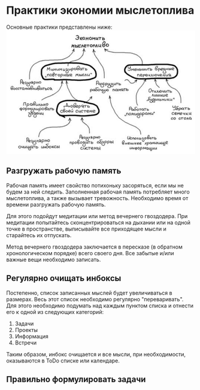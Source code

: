 # Практики экономии мыслетоплива
Основные практики представлены ниже:
![img.png](../../img/self_improvement/techniques.png)

## Разгружать рабочую память
Рабочая память имеет свойство потихоньку засоряться, если мы не будем за ней следить. Заполненная рабочая
память потребляет много мыслетоплива, а также вызывает тревожность. Необходимо время от времени разгружать рабочую 
память.

Для этого подойдут медитации или метод вечернего гвоздодера. При медитации попытайтесь сконцентрироваться на дыхании 
или на одной точке в пространстве, выписывайте все приходящее мысли и старайтесь их отпускать. 

Метод вечернего гвоздодера заключается в пересказе (в обратном хронологическом порядке) всего своего дня. Все забытые 
и/или важные вещи необходимо записать.

## Регулярно очищать инбоксы
Постепенно, список записанных мыслей будет увеличиваться в размерах. Весь этот список необходимо регулярно 
"переваривать". Для этого необходимо подумать над каждым пунктом списка и отнести его к одной из следующих категорий:
1) Задачи
2) Проекты
3) Информация
4) Встречи

Таким образом, инбокс очищается и все мысли, при необходимости, оказываются в ToDo списке или календаре.

## Правильно формулировать задачи
